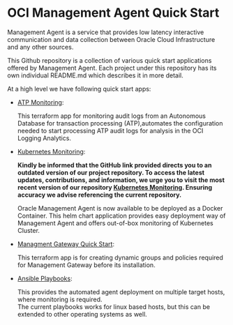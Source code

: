 <!--
# Copyright (c) 2022, Oracle and/or its affiliates.
# Licensed under the Universal Permissive License v 1.0 as shown at https://oss.oracle.com/licenses/upl.
-->

# **OCI Management Agent Quick Start**

Management Agent is a service that provides low latency interactive communication and data collection between Oracle Cloud Infrastructure and any other sources.

This Github repository is a collection of various quick start applications offered by Management Agent. Each project under this repository has its own individual README.md which describes it in more detail.

At a high level we have following quick start apps:

- [ATP Monitoring](./atp-monitoring/README.md):

    This terraform app for monitoring audit logs from an Autonomous Database for transaction processing (ATP),automates the configuration needed to start processing ATP audit logs for analysis in the OCI Logging Analytics.

- [Kubernetes Monitoring](./kubernetes-monitoring/mgmtagent_helm/README.md):

  **Kindly be informed that the GitHub link provided directs you to an outdated version of our project repository. To access the latest updates, contributions, and information, we urge you to visit the most recent version of our repository [Kubernetes Monitoring](https://github.com/oracle-quickstart/oci-kubernetes-monitoring). Ensuring accuracy we advise referencing the current repository.**
  
  Oracle Management Agent is now available to be deployed as a Docker Container. This helm chart application provides easy deployment way of Management Agent and offers out-of-box monitoring of Kubernetes Cluster.

- [Managment Gateway Quick Start](./management-gateway-quickstart/README.md):

  This terraform app is for creating dynamic groups and policies required for Management Gateway before its installation.

- [Ansible Playbooks](./deployment/ansible-playbooks/README.md):

    This provides the automated agent deployment on multiple target hosts, where monitoring is required.<br>
    The current playbooks works for linux based hosts, but this can be extended to other operating systems as well.
    
